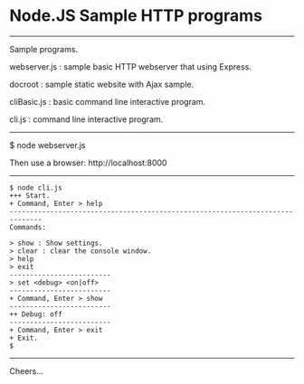 # Node.JS Sample HTTP programs

--------------------------------------------------------------------------------
Sample programs.

webserver.js : sample basic HTTP webserver that using Express.

docroot : sample static website with Ajax sample.

cliBasic.js : basic command line interactive program.

cli.js : command line interactive program.

--------------------------------------------------------------------------------

$ node webserver.js

Then use a browser: http://localhost:8000

--------------------------------------------------------------------------------

````
$ node cli.js 
+++ Start.
+ Command, Enter > help
------------------------------------------------------------------------------
Commands:

> show : Show settings.
> clear : clear the console window.
> help
> exit
-------------------------
> set <debug> <on|off>
-------------------------
+ Command, Enter > show
-------------------------
++ Debug: off
-------------------------
+ Command, Enter > exit
+ Exit.
$
````

--------------------------------------------------------------------------------

Cheers...
